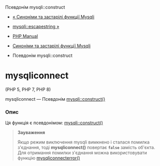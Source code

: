 Псевдонім mysqli::construct

-   [« Синоніми та застарілі функції Mysqli](ref.mysqli.html)
    
-   [mysqli::escapestring »](function.mysqli-escape-string.html)
    
-   [PHP Manual](index.html)
    
-   [Синоніми та застарілі функції Mysqli](ref.mysqli.html)
    
-   Псевдонім mysqli::construct
    

# mysqliconnect

(PHP 5, PHP 7, PHP 8)

mysqliconnect — Псевдонім [mysqli::construct()](mysqli.construct.html)

### Опис

Ця функція є псевдонімом: [mysqli::construct()](mysqli.construct.html)

> **Зауваження**
> 
> Якщо режим виключення mysqli вимкнено і сталася помилка з'єднання, тоді **mysqliconnect()** повертає **`false`** замість об'єкта. Для отримання помилки з'єднання можна використовувати функцію [mysqliconnecterror()](mysqli.connect-error.html)